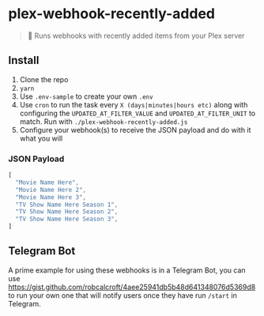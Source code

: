 # plex-webhook-recently-added
> :link: Runs webhooks with recently added items from your Plex server

## Install
1. Clone the repo
2. `yarn`
3. Use `.env-sample` to create your own `.env`
4. Use `cron` to run the task every `X (days|minutes|hours etc)` along with configuring the `UPDATED_AT_FILTER_VALUE` and `UPDATED_AT_FILTER_UNIT` to match. Run with `./plex-webhook-recently-added.js`
5. Configure your webhook(s) to receive the JSON payload and do with it what you will

### JSON Payload
```javascript
[
  "Movie Name Here",
  "Movie Name Here 2",
  "Movie Name Here 3",
  "TV Show Name Here Season 1",
  "TV Show Name Here Season 2",
  "TV Show Name Here Season 3",
]
```

## Telegram Bot
A prime example for using these webhooks is in a Telegram Bot, you can use https://gist.github.com/robcalcroft/4aee25941db5b48d641348076d5369d8 to run your own one that will notify users once they have run `/start` in Telegram.
